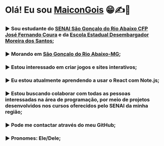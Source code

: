 # Olá! Eu sou [MaiconGois](https://github.com/MaiconGois) :grin::writing_hand::100: 
### :arrow_forward: Sou estudante do [SENAI São Gonçalo do Rio Abaixo CFP José Fernando Coura](https://www.fiemg.com.br/senai/unidades/senai-sao-goncalo-do-rio-abaixo-cfp-jose-fernando-coura/) e da [Escola Estadual Desembargador Moreira dos Santos](https://srenovaera.educacao.mg.gov.br/55-escolas/86-ee-desembargador-moreira-dos-santos);
### :arrow_forward: Morando em [São Gonçalo do Rio Abaixo-MG](https://www.google.com.br/maps/place/S%C3%A3o+Gon%C3%A7alo+do+Rio+Abaixo,+MG,+35935-000/@-19.825433,-43.3645558,2072m/data=!3m1!1e3!4m15!1m8!3m7!1s0xa5b2ffbafa4e61:0x2c7f13527cac9759!2sS%C3%A3o+Gon%C3%A7alo+do+Rio+Abaixo,+MG,+35935-000!3b1!8m2!3d-19.8260298!4d-43.3594427!16s%2Fg%2F1ywtx30rj!3m5!1s0xa5b2ffbafa4e61:0x2c7f13527cac9759!8m2!3d-19.8260298!4d-43.3594427!16s%2Fg%2F1ywtx30rj?entry=ttu);
### :arrow_forward: Estou interessado em criar jogos e sites interativos;
### :arrow_forward: Eu estou atualmente aprendendo a usar o React com Note.js;
### :arrow_forward: Estou buscando colaborar com todas as pessoas interessadas na área de programação, por meio de projetos desenvolvidos nos cursos oferecidos pelo SENAI da minha região;
### :arrow_forward: Pode me contactar através do meu GitHub;
### :arrow_forward: Pronomes: Ele/Dele;
